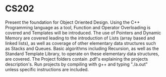 # CS202
Present the foundation for Object Oriented Design. Using the C++ Programming language as a tool, Function and Operator Overloading is covered and Templates will be introduced. The use of Pointers and Dynamic Memory are covered leading to the introduction of Lists (array based and linked lists), as well as coverage of other elementary data structures such as Stacks and Queues. Basic algorithms including Recursion, as well as the Standard Template Library, to operate on these elementary data structures, are covered. The Project folders contain .pdf's explaining the projects description's. Run projects by compiling with g++ and typing "./a.out" unless specific instructions are included.
